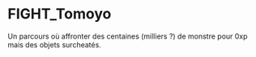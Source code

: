# FIGHT_Tomoyo
Un parcours où affronter des centaines (milliers ?) de monstre pour 0xp mais des objets surcheatés.
